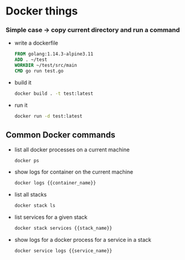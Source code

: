 # Docker things

### Simple case -> copy current directory and run a command

- write a dockerfile

  ```dockerfile
  FROM golang:1.14.3-alpine3.11
  ADD . ~/test
  WORKDIR ~/test/src/main
  CMD go run test.go  
  
  ```
  
- build it
	```bash
	docker build . -t test:latest
	```
- run it 
	```bash
	docker run -d test:latest
	```
  



## Common Docker  commands

- list all docker processes on a current machine

  ```bash
  docker ps
  ```

- show logs for container on the current machine

  ```bash
  docker logs {{container_name}}
  ```

- list all stacks

  ```bash
  docker stack ls
  ```

- list services for a given stack 

  ```bash
  docker stack services {{stack_name}}
  ```

- show logs for a docker process for a service in a stack

  ```bash
  docker service logs {{service_name}}
  ```

  

